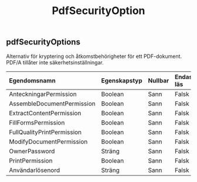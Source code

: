 ﻿---
title: PdfSecurityOption
second_title: Aspose.Cells Cloud Documen
type: docs
url: /sv/specification/model/pdfsecurityoptions/
description: "Aspose.Cells Molnmodellspecifikation: PdfSecurityOptions. Hantera enkelt Excel och andra kalkylarksdokument med funktioner som att öppna, generera, redigera, dela, slå samman, jämföra och konvertera"
kwords: Excel, Office, Kalkylblad, Cloud REST API, PdfSecurityOptions
weight: 50
---
## **pdfSecurityOptions**

 Alternativ för kryptering och åtkomstbehörigheter för ett PDF-dokument. PDF/A tillåter inte säkerhetsinställningar.

| Egendomsnamn| Egenskapstyp| Nullbar| Endast läs| Standardvärde| Beskrivning|
|:- |:- |:- |:- |:- |:- |
| AnteckningarPermission| Boolean| Sann| Falsk|||
| AssembleDocumentPermission| Boolean| Sann| Falsk|||
| ExtractContentPermission| Boolean| Sann| Falsk|||
| FillFormsPermission| Boolean| Sann| Falsk|||
| FullQualityPrintPermission| Boolean| Sann| Falsk|||
| ModifyDocumentPermission| Boolean| Sann| Falsk|||
| OwnerPassword| Sträng| Sann| Falsk|||
| PrintPermission| Boolean| Sann| Falsk|||
| Användarlösenord| Sträng| Sann| Falsk|||

